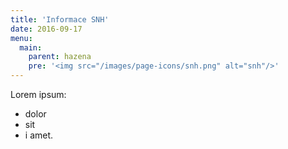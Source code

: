 ```yaml
---
title: 'Informace SNH'
date: 2016-09-17
menu:
  main:
    parent: hazena
    pre: '<img src="/images/page-icons/snh.png" alt="snh"/>'
---
```


Lorem ipsum:
* dolor
* sit
* i amet.